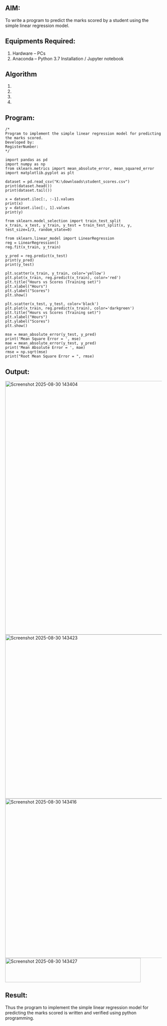 ## AIM:
To write a program to predict the marks scored by a student using the simple linear regression model.

## Equipments Required:
1. Hardware – PCs
2. Anaconda – Python 3.7 Installation / Jupyter notebook

## Algorithm
1. 
2. 
3. 
4. 

## Program:
```
/*
Program to implement the simple linear regression model for predicting the marks scored.
Developed by: 
RegisterNumber:  
*/

import pandas as pd
import numpy as np
from sklearn.metrics import mean_absolute_error, mean_squared_error
import matplotlib.pyplot as plt

dataset = pd.read_csv("K:\downloads\student_scores.csv")
print(dataset.head())
print(dataset.tail())

x = dataset.iloc[:, :-1].values
print(x)
y = dataset.iloc[:, 1].values
print(y)

from sklearn.model_selection import train_test_split
x_train, x_test, y_train, y_test = train_test_split(x, y, test_size=1/3, random_state=0)

from sklearn.linear_model import LinearRegression
reg = LinearRegression()
reg.fit(x_train, y_train)

y_pred = reg.predict(x_test)
print(y_pred)
print(y_test)

plt.scatter(x_train, y_train, color='yellow')
plt.plot(x_train, reg.predict(x_train), color='red')
plt.title("Hours vs Scores (Training set)")
plt.xlabel("Hours")
plt.ylabel("Scores")
plt.show()

plt.scatter(x_test, y_test, color='black')
plt.plot(x_train, reg.predict(x_train), color='darkgreen')
plt.title("Hours vs Scores (Training set)")
plt.xlabel("Hours")
plt.ylabel("Scores")
plt.show()

mse = mean_absolute_error(y_test, y_pred)
print('Mean Square Error = ', mse)
mae = mean_absolute_error(y_test, y_pred)
print('Mean Absolute Error = ', mae)
rmse = np.sqrt(mse)
print("Root Mean Square Error = ", rmse)

```


## Output:

<img width="1073" height="813" alt="Screenshot 2025-08-30 143404" src="https://github.com/user-attachments/assets/ceb83aed-10b0-4e4e-8472-f23c5e184e7f" />

<img width="704" height="526" alt="Screenshot 2025-08-30 143423" src="https://github.com/user-attachments/assets/8b731fff-b4a6-4b1a-966e-95a99d25dbf5" />

<img width="704" height="511" alt="Screenshot 2025-08-30 143416" src="https://github.com/user-attachments/assets/b131c729-cef8-4afc-af89-31ed04f28c57" />

<img width="436" height="78" alt="Screenshot 2025-08-30 143427" src="https://github.com/user-attachments/assets/b27c840c-7cfb-4de2-a4ec-07cd816a0de4" />


## Result:
Thus the program to implement the simple linear regression model for predicting the marks scored is written and verified using python programming.
